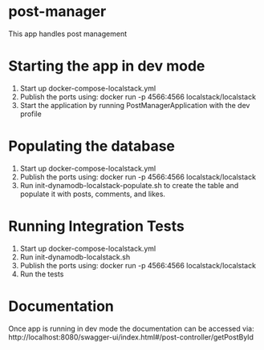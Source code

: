 # post-manager
This app handles post management

# Starting the app in dev mode

1. Start up docker-compose-localstack.yml
2. Publish the ports using:
   docker run -p 4566:4566 localstack/localstack
3. Start the application by running PostManagerApplication with the dev profile

# Populating the database

1. Start up docker-compose-localstack.yml
2. Publish the ports using:
   docker run -p 4566:4566 localstack/localstack
3. Run init-dynamodb-localstack-populate.sh to create the table and populate it with posts, comments, and likes.

# Running Integration Tests

1. Start up docker-compose-localstack.yml
2. Run init-dynamodb-localstack.sh
3. Publish the ports using:
   docker run -p 4566:4566 localstack/localstack
4. Run the tests

# Documentation

Once app is running in dev mode the documentation can be accessed
via: http://localhost:8080/swagger-ui/index.html#/post-controller/getPostById
